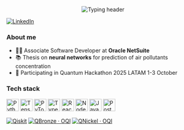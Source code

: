 <p align="center">
  <picture>
    <source media="(prefers-color-scheme: dark)" srcset="https://readme-typing-svg.demolab.com?font=Poppins&size=28&pause=1200&center=true&vCenter=true&width=700&color=F5E6CC&lines=Hey!+I'm+Josefina+%F0%9F%91%8B;Software+Engineer+%7C+Data%2FML;React+%C2%B7+TypeScript+%C2%B7+Python+%C2%B7+TensorFlow+%C2%B7+PyTorch">
    <source media="(prefers-color-scheme: light)" srcset="https://readme-typing-svg.demolab.com?font=Poppins&size=28&pause=1200&center=true&vCenter=true&width=700&color=4A3F35&lines=Hey!+I'm+Josefina+%F0%9F%91%8B;Software+Engineer+%7C+Data%2FML;React+%C2%B7+TypeScript+%C2%B7+Python+%C2%B7+TensorFlow+%C2%B7+PyTorch">
    <img src="https://readme-typing-svg.demolab.com?font=Poppins&size=28&pause=1200&center=true&vCenter=true&width=700&color=4A3F35&lines=Hey!+I'm+Josefina+%F0%9F%91%8B;Software+Engineer+%7C+Data%2FML;React+%C2%B7+TypeScript+%C2%B7+Python+%C2%B7+TensorFlow+%C2%B7+PyTorch" alt="Typing header" />
  </picture>
</p>



[![LinkedIn](https://img.shields.io/badge/linkedin-%230077B5.svg?style=for-the-badge&logo=linkedin&logoColor=white)](https://www.linkedin.com/in/josefina-cardozo-094a5725a/)

### About me
- 👩‍💻 Associate Software Developer at **Oracle NetSuite**
- 📚 Thesis on **neural networks** for prediction of air pollutants concentration
- 🏅 Participating in Quantum Hackathon 2025 LATAM 1-3 October

### Tech stack
<p>
  <img alt="Python" src="https://cdn.jsdelivr.net/gh/devicons/devicon/icons/python/python-original.svg" width="32" height="32"/>
  <img alt="TensorFlow" src="https://cdn.jsdelivr.net/gh/devicons/devicon/icons/tensorflow/tensorflow-original.svg" width="32" height="32"/>
  <img alt="PyTorch" src="https://cdn.jsdelivr.net/gh/devicons/devicon/icons/pytorch/pytorch-original.svg" width="32" height="32"/>
  <img alt="TypeScript" src="https://cdn.jsdelivr.net/gh/devicons/devicon/icons/typescript/typescript-original.svg" width="32" height="32"/>
  <img alt="React" src="https://cdn.jsdelivr.net/gh/devicons/devicon/icons/react/react-original.svg" width="32" height="32"/>
  <img alt="NodeJS" src="https://cdn.jsdelivr.net/gh/devicons/devicon/icons/nodejs/nodejs-original.svg" width="32" height="32"/>
  <img alt="Java" src="https://cdn.jsdelivr.net/gh/devicons/devicon/icons/java/java-original.svg" width="32" height="32"/>
  <img alt="PostgreSQL" src="https://cdn.jsdelivr.net/gh/devicons/devicon/icons/postgresql/postgresql-original.svg" width="32" height="32"/>
</p>

[![Qiskit](https://img.shields.io/badge/Qiskit-6929C4?style=for-the-badge&logo=qiskit&logoColor=white)](https://qiskit.org/)
[![QBronze · OQI](https://img.shields.io/badge/QBronze-Open%20Quantum%20Institute-CD7F32?style=for-the-badge&logo=openbadges&logoColor=white)](assets/certs/qbronze.jpg)
[![QNickel · OQI](https://img.shields.io/badge/QNickel-Open%20Quantum%20Institute-8A9597?style=for-the-badge&logo=openbadges&logoColor=white)](assets/certs/qnickel.jpg)




